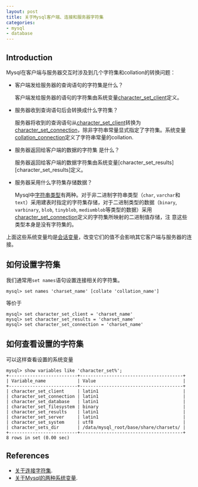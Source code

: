 ```yaml
---
layout: post
title: 关于Mysql客户端、连接和服务器字符集
categories:
- mysql
- database
---
```


## Introduction

Mysql在客户端与服务器交互时涉及到几个字符集和collation的转换问题：

*  客户端发给服务器的查询语句的字符集是什么？
   
   客户端发给服务器的语句的字符集由系统变量[character_set_client][character_set_client]定义。

*  服务器收到查询语句后会转换成什么字符集？

   服务器将收到的查询语句从[character_set_client][character_set_client]转换为
   [character_set_connection][character_set_connection]，除非字符串常量显式指定了字符集。系统变量
   [collation_connection][collation_connection]定义了字符串常量的collation.

*  服务器返回给客户端的数据的字符集 是什么？
   
   服务器返回给客户端的数据字符集由系统变量[character_set_results][character_set_results]定义。

*  服务器采用什么字符集存储数据？

   Mysql中[字符串类型](http://dev.mysql.com/doc/refman/5.5/en/string-types.html)有两种。对于非二进制字符串类型（`char`,
   `varchar`和`text`）采用建表时指定的字符集存储，对于二进制类型的数据（`binary`, `varbinary`, `blob`, `tinyblob`,
   `mediumblob`等类型的数据）采用[character_set_connection][character_set_connection]定义的字符集所映射的二进制值存储，注
   意这些类型本身是没有字符集的。
   
上面这些系统变量均是[会话变量](http://dev.mysql.com/doc/refman/5.0/en/using-system-variables.html)，改变它们的值不会影响其它客户端与服务器的连接。

## 如何设置字符集

我们通常用`set names`语句设置连接相关的字符集。

    mysql> set names 'charset_name' [collate 'collation_name']

等价于

    mysql> set character_set_client = 'charset_name'
    mysql> set character_set_results = 'charset_name'
    mysql> set character_set_connection = 'charset_name'

## 如何查看设置的字符集

可以这样查看设置的系统变量

    mysql> show variables like 'character_set%';
    +--------------------------+---------------------------------------+
    | Variable_name            | Value                                 |
    +--------------------------+---------------------------------------+
    | character_set_client     | latin1                                | 
    | character_set_connection | latin1                                | 
    | character_set_database   | latin1                                | 
    | character_set_filesystem | binary                                | 
    | character_set_results    | latin1                                | 
    | character_set_server     | latin1                                | 
    | character_set_system     | utf8                                  | 
    | character_sets_dir       | /data/mysql_root/base/share/charsets/ | 
    +--------------------------+---------------------------------------+
    8 rows in set (0.00 sec)

## References

*  [关于连接字符集](http://dev.mysql.com/doc/refman/5.5/en/charset-connection.html).
*  [关于Mysql的两种系统变量](http://dev.mysql.com/doc/refman/5.0/en/using-system-variables.html).

[character_set_client]: http://dev.mysql.com/doc/refman/5.5/en/server-system-variables.html#sysvar_character_set_client
[character_set_connection]: http://dev.mysql.com/doc/refman/5.5/en/server-system-variables.html#sysvar_character_set_connection
[character_set_server]: http://dev.mysql.com/doc/refman/5.5/en/server-system-variables.html#sysvar_character_set_server
[collation_connection]: http://dev.mysql.com/doc/refman/5.5/en/server-system-variables.html#sysvar_collation_connection

